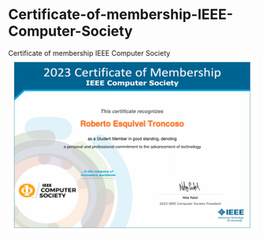 # Certificate-of-membership-IEEE-Computer-Society
Certificate of membership IEEE Computer Society
![Certificate](https://github.com/RETBOT/Certificate-of-membership-IEEE-Computer-Society/blob/main/Certificate%20of%20membership%20IEEE%20Computer%20Society.png)

